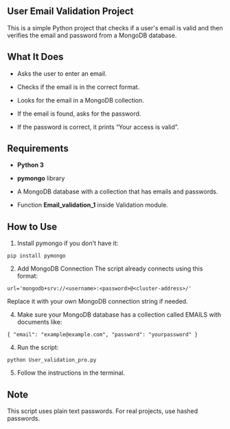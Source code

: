 ## User Email Validation Project

This is a simple Python project that checks if a user's email is valid and then verifies the email and password from a MongoDB database.

## What It Does

+ Asks the user to enter an email.

+ Checks if the email is in the correct format.

+ Looks for the email in a MongoDB collection.

+ If the email is found, asks for the password.

+ If the password is correct, it prints “Your access is valid”.


## Requirements

+ **Python 3**

+ **pymongo** library

+ A MongoDB database with a collection that has emails and passwords.

+ Function **Email_validation_1** inside Validation module.


## How to Use

1. Install pymongo if you don't have it:
```
pip install pymongo

```

2. Add MongoDB Connection
The script already connects using this format:
```
url='mongodb+srv://<username>:<password>@<cluster-address>/'

 ```
Replace it with your own MongoDB connection string if needed.

4. Make sure your MongoDB database has a collection called EMAILS with documents like:
```
{ "email": "example@example.com", "password": "yourpassword" }

```
4. Run the script:
```
python User_validation_pro.py

```
5. Follow the instructions in the terminal.

## Note

This script uses plain text passwords. For real projects, use hashed passwords.


